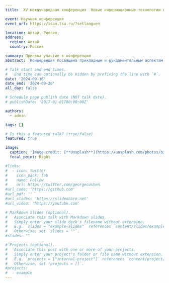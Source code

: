 ```yaml
---
title:  XV международная конференция  Новые информационные технологии в исследовании сложных структур (ICAM 2024)

event: Научная конференция
event_url: https://icam.tsu.ru/?setlang=en

location: Алтай, Россия, 
address:
  region: Алтай
  country: Россия

summary: Приняла участие в конференции
abstract: 'Конференция посвящена прикладным и фундаментальным аспектам информатики. Целью конференции является обмен результатами научных исследований по созданию и применению компьютерных технологий в различных сферах человеческой деятельности, включая вычислительную технику и телекоммуникации, образование, охрану окружающей среды, здравоохранение, искусственный интеллект, системы дискретных событий и управление. '

# Talk start and end times.
#   End time can optionally be hidden by prefixing the line with `#`.
date: '2024-09-16'
date_end: '2024-09-20'
all_day: false

# Schedule page publish date (NOT talk date).
# publishDate: '2017-01-01T00:00:00Z'

authors:
  - admin

tags: []

# Is this a featured talk? (true/false)
featured: true

image:
  caption: 'Image credit: [**Unsplash**](https://unsplash.com/photos/bzdhc5b3Bxs)'
  focal_point: Right

#links:
#  - icon: twitter
#    icon_pack: fab
#    name: Follow
#    url: https://twitter.com/georgecushen
#url_code: 'https://github.com'
#url_pdf: ''
#url_slides: 'https://slideshare.net'
#url_video: 'https://youtube.com'

# Markdown Slides (optional).
#   Associate this talk with Markdown slides.
#   Simply enter your slide deck's filename without extension.
#   E.g. `slides = "example-slides"` references `content/slides/example-slides.md`.
#   Otherwise, set `slides = ""`.
#slides: ""

# Projects (optional).
#   Associate this post with one or more of your projects.
#   Simply enter your project's folder or file name without extension.
#   E.g. `projects = ["internal-project"]` references `content/project/deep-learning/index.md`.
#   Otherwise, set `projects = []`.
#projects:
#  - example
---
```

